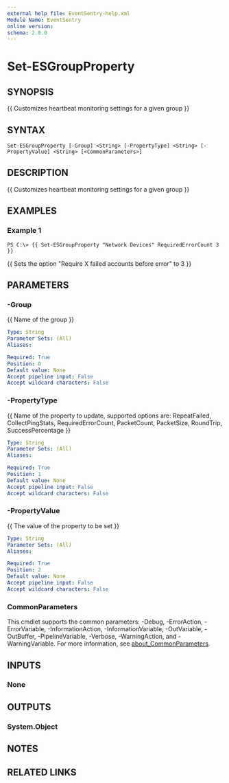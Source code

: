 ```yaml
---
external help file: EventSentry-help.xml
Module Name: EventSentry
online version:
schema: 2.0.0
---
```


# Set-ESGroupProperty

## SYNOPSIS
{{ Customizes heartbeat monitoring settings for a given group }}

## SYNTAX

```
Set-ESGroupProperty [-Group] <String> [-PropertyType] <String> [-PropertyValue] <String> [<CommonParameters>]
```

## DESCRIPTION
{{ Customizes heartbeat monitoring settings for a given group }}

## EXAMPLES

### Example 1
```
PS C:\> {{ Set-ESGroupProperty "Network Devices" RequiredErrorCount 3 }}
```

{{ Sets the option "Require X failed accounts before error" to 3 }}

## PARAMETERS

### -Group
{{ Name of the group }}

```yaml
Type: String
Parameter Sets: (All)
Aliases:

Required: True
Position: 0
Default value: None
Accept pipeline input: False
Accept wildcard characters: False
```

### -PropertyType
{{ Name of the property to update, supported options are: RepeatFailed, CollectPingStats, RequiredErrorCount, PacketCount, PacketSize, RoundTrip, SuccessPercentage }}

```yaml
Type: String
Parameter Sets: (All)
Aliases:

Required: True
Position: 1
Default value: None
Accept pipeline input: False
Accept wildcard characters: False
```

### -PropertyValue
{{ The value of the property to be set }}

```yaml
Type: String
Parameter Sets: (All)
Aliases:

Required: True
Position: 2
Default value: None
Accept pipeline input: False
Accept wildcard characters: False
```

### CommonParameters
This cmdlet supports the common parameters: -Debug, -ErrorAction, -ErrorVariable, -InformationAction, -InformationVariable, -OutVariable, -OutBuffer, -PipelineVariable, -Verbose, -WarningAction, and -WarningVariable. For more information, see [about_CommonParameters](http://go.microsoft.com/fwlink/?LinkID=113216).

## INPUTS

### None
## OUTPUTS

### System.Object
## NOTES

## RELATED LINKS
